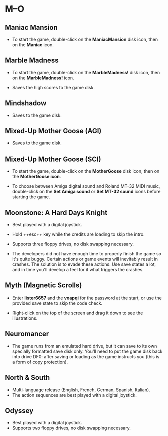 # M–O

## Maniac Mansion

- To start the game, double-click on the **ManiacMansion** disk icon, then on
  the **Maniac** icon.


## Marble Madness

- To start the game, double-click on the **MarbleMadness!** disk icon, then on
  the **MarbleMadness!** icon.

- Saves the high scores to the game disk.


## Mindshadow

- Saves to the game disk.


## Mixed-Up Mother Goose (AGI)

- Saves to the game disk.


## Mixed-Up Mother Goose (SCI)

- To start the game, double-click on the **MotherGoose** disk icon, then on
  the **MotherGoose icon**.

- To choose between Amiga digital sound and Roland MT-32 MIDI music,
  double-click on the **Set Amiga sound** or **Set MT-32 sound** icons
  before starting the game.


## Moonstone: A Hard Days Knight

- Best played with a digital joystick.

- Hold ++esc++ key while the credits are loading to skip the intro.

- Supports three floppy drives, no disk swapping necessary.

- The developers did not have enough time to properly finish the game so it's
  quite buggy. Certain actions or game events will inevitably result in
  crashes. The solution is to evade these actions. Use save states a lot, and
  in time you'll develop a feel for it what triggers the crashes.


## Myth (Magnetic Scrolls)

- Enter **lister6657** and the **voapqi** for the password at the start, or
  use the provided save state to skip the code check.

- Right-click on the top of the screen and drag it down to see the
  illustrations.


## Neuromancer

- The game runs from an emulated hard drive, but it can save to its own
  specially formatted save disk only. You'll need to put the game disk back
  into drive DF0: after saving or loading as the game instructs you (this is a
  form of copy protection).


## North & South

- Multi-language release (English, French, German, Spanish, Italian).
- The action sequences are best played with a digital joystick.


## Odyssey

- Best played with a digital joystick.
- Supports two floppy drives, no disk swapping necessary.


